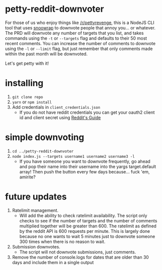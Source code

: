 # petty-reddit-downvoter

For those of us who enjoy things like [/r/pettyrevenge](https://www.reddit.com/r/pettyrevenge/), this is a NodeJS CLI tool that uses [snoowrap](https://github.com/not-an-aardvark/snoowrap) to downvote people that annoy you... or whatever. The PRD will downvote any number of targets that you list, and takes commands using the `-t` or `--targets` flag and defaults to their 50 most recent comments. You can increase the number of comments to downvote using the `-l` or `--limit` flag, but just remember that only comments made within the past month will be downvoted.

Let's get petty with it!

# installing
1. `git clone repo`
2. `yarn` or `npm install`
3. Add credentials in `client_credentials.json`
    - If you do not have reddit credentials you can get your oauth2 client id and client secret using [Reddit's Guide](https://github.com/reddit/reddit/wiki/OAuth2)

# simple downvoting
1. `cd ../petty-reddit-downvoter`
2. `node index.js --targets username1 username2 username3 -l `
    - If you have someone you want to downvote frequently, go ahead and pop their name into their username into the yargs target.default array! Then push the button every few days because... fuck 'em, amirite?

# future updates
1. Ratelimit management. 
    - Will add the ability to check ratelimit availability. The script only checks to see if the number of targets and the number of comments multiplied together will be greater than 600. The ratelimit as defined by the reddit API is 600 requests per minute. This is largely done because no one wants to wait 5 minutes just to downvote someone 300 times when there is no reason to wait.
2. Submission downvotes.
    - The script will not downvote submissions, just comments. 
3. Remove the number of console.logs for dates that are older than 30 days and include them in a single output
